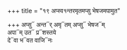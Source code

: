 +++
title = "१९ अप्स्व१न्तरमृतमप्सु भेषजमपामुत"

+++
अप्सु᳓ अन्त᳓र् अमृ᳓तम् अप्सु᳓ भेषज᳓म्  
अपा᳓म् उत᳓ प्र᳓शस्तये  
दे᳓वा भ᳓वत वाजि᳓नः